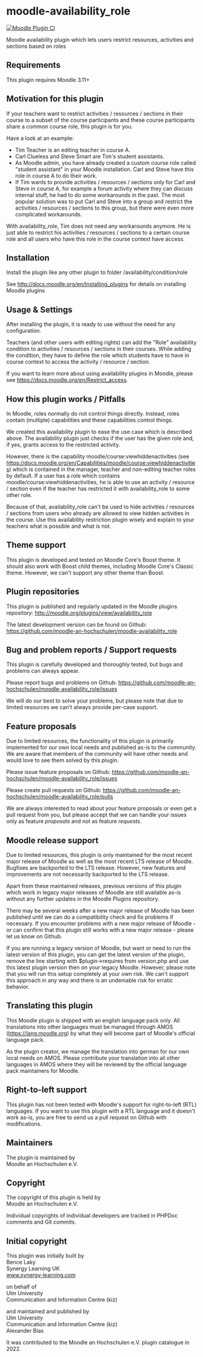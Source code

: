 moodle-availability_role
========================

[![Moodle Plugin CI](https://github.com/moodle-an-hochschulen/moodle-availability_role/workflows/Moodle%20Plugin%20CI/badge.svg?branch=MOODLE_311_STABLE)](https://github.com/moodle-an-hochschulen/moodle-availability_role/actions?query=workflow%3A%22Moodle+Plugin+CI%22+branch%3AMOODLE_311_STABLE)

Moodle availability plugin which lets users restrict resources, activities and sections based on roles


Requirements
------------

This plugin requires Moodle 3.11+


Motivation for this plugin
--------------------------

If your teachers want to restrict activities / resources / sections in their course to a subset of the course participants and these course participants share a common course role, this plugin is for you.

Have a look at an example:

* Tim Teacher is an editing teacher in course A.
* Carl Clueless and Steve Smart are Tim's student assistants.
* As Moodle admin, you have already created a custom course role called "student assistant" in your Moodle installation. Carl and Steve have this role in course A to do their work.
* If Tim wants to provide activities / resources / sections only for Carl and Steve in course A, for example a forum activity where they can discuss internal stuff, he had to do some workarounds in the past. The most popular solution was to put Carl and Steve into a group and restrict the activities / resources / sections to this group, but there were even more complicated workarounds.

With availability_role, Tim does not need any workarounds anymore. He is just able to restrict his activities / resources / sections to a certain course role and all users who have this role in the course context have access.


Installation
------------

Install the plugin like any other plugin to folder
/availability/condition/role

See http://docs.moodle.org/en/Installing_plugins for details on installing Moodle plugins


Usage & Settings
----------------

After installing the plugin, it is ready to use without the need for any configuration.

Teachers (and other users with editing rights) can add the "Role" availability condition to activities / resources / sections in their courses. While adding the condition, they have to define the role which students have to have in course context to access the activity / resource / section.

If you want to learn more about using availability plugins in Moodle, please see https://docs.moodle.org/en/Restrict_access.


How this plugin works / Pitfalls
--------------------------------

In Moodle, roles normally do not control things directly. Instead, roles contain (multiple) capabilities and these capabilities control things.

We created this availability plugin to ease the use case which is described above. The availability plugin just checks if the user has the given role and, if yes, grants access to the restricted activity.

However, there is the capability moodle/course:viewhiddenactivities (see https://docs.moodle.org/en/Capabilities/moodle/course:viewhiddenactivities) which is contained in the manager, teacher and non-editing teacher roles by default. If a user has a role which contains moodle/course:viewhiddenactivities, he is able to use an activity / resource / section even if the teacher has restricted it with availability_role to some other role.

Because of that, availability_role can't be used to hide activities / resources / sections from users who already are allowed to view hidden activities in the course. Use this availability restriction plugin wisely and explain to your teachers what is possible and what is not.


Theme support
-------------

This plugin is developed and tested on Moodle Core's Boost theme.
It should also work with Boost child themes, including Moodle Core's Classic theme. However, we can't support any other theme than Boost.


Plugin repositories
-------------------

This plugin is published and regularly updated in the Moodle plugins repository:
http://moodle.org/plugins/view/availability_role

The latest development version can be found on Github:
https://github.com/moodle-an-hochschulen/moodle-availability_role


Bug and problem reports / Support requests
------------------------------------------

This plugin is carefully developed and thoroughly tested, but bugs and problems can always appear.

Please report bugs and problems on Github:
https://github.com/moodle-an-hochschulen/moodle-availability_role/issues

We will do our best to solve your problems, but please note that due to limited resources we can't always provide per-case support.


Feature proposals
-----------------

Due to limited resources, the functionality of this plugin is primarily implemented for our own local needs and published as-is to the community. We are aware that members of the community will have other needs and would love to see them solved by this plugin.

Please issue feature proposals on Github:
https://github.com/moodle-an-hochschulen/moodle-availability_role/issues

Please create pull requests on Github:
https://github.com/moodle-an-hochschulen/moodle-availability_role/pulls

We are always interested to read about your feature proposals or even get a pull request from you, but please accept that we can handle your issues only as feature _proposals_ and not as feature _requests_.


Moodle release support
----------------------

Due to limited resources, this plugin is only maintained for the most recent major release of Moodle as well as the most recent LTS release of Moodle. Bugfixes are backported to the LTS release. However, new features and improvements are not necessarily backported to the LTS release.

Apart from these maintained releases, previous versions of this plugin which work in legacy major releases of Moodle are still available as-is without any further updates in the Moodle Plugins repository.

There may be several weeks after a new major release of Moodle has been published until we can do a compatibility check and fix problems if necessary. If you encounter problems with a new major release of Moodle - or can confirm that this plugin still works with a new major release - please let us know on Github.

If you are running a legacy version of Moodle, but want or need to run the latest version of this plugin, you can get the latest version of the plugin, remove the line starting with $plugin->requires from version.php and use this latest plugin version then on your legacy Moodle. However, please note that you will run this setup completely at your own risk. We can't support this approach in any way and there is an undeniable risk for erratic behavior.


Translating this plugin
-----------------------

This Moodle plugin is shipped with an english language pack only. All translations into other languages must be managed through AMOS (https://lang.moodle.org) by what they will become part of Moodle's official language pack.

As the plugin creator, we manage the translation into german for our own local needs on AMOS. Please contribute your translation into all other languages in AMOS where they will be reviewed by the official language pack maintainers for Moodle.


Right-to-left support
---------------------

This plugin has not been tested with Moodle's support for right-to-left (RTL) languages.
If you want to use this plugin with a RTL language and it doesn't work as-is, you are free to send us a pull request on Github with modifications.


Maintainers
-----------

The plugin is maintained by\
Moodle an Hochschulen e.V.


Copyright
---------

The copyright of this plugin is held by\
Moodle an Hochschulen e.V.

Individual copyrights of individual developers are tracked in PHPDoc comments and Git commits.


Initial copyright
-----------------

This plugin was initially built by\
Bence Laky\
Synergy Learning UK\
www.synergy-learning.com

on behalf of\
Ulm University\
Communication and Information Centre (kiz)

and maintained and published by\
Ulm University\
Communication and Information Centre (kiz)\
Alexander Bias

It was contributed to the Moodle an Hochschulen e.V. plugin catalogue in 2022.
